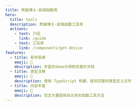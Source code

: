 ```yaml
---
title: 熊猫博士-前端函数库
hero:
  title: tools
  description: 熊猫博士-前端函数工具库
  actions:
    - text: 介绍
      link: /guide
    - text: 工具库
      link: /components/get-device
features:
  - title: 易学易用
    emoji: 💎
    description: 丰富的demo示例和完善的文档
  - title: 类型注释
    emoji: 🌈
    description: 使用 TypeScript 构建，提供完整的类型定义文件
  - title: 内容丰富
    emoji: 🚀
    description: 包含大量提炼自业务的函数工具方法
---
```

